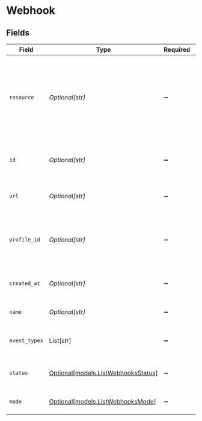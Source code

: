 # Webhook


## Fields

| Field                                                                                                                      | Type                                                                                                                       | Required                                                                                                                   | Description                                                                                                                | Example                                                                                                                    |
| -------------------------------------------------------------------------------------------------------------------------- | -------------------------------------------------------------------------------------------------------------------------- | -------------------------------------------------------------------------------------------------------------------------- | -------------------------------------------------------------------------------------------------------------------------- | -------------------------------------------------------------------------------------------------------------------------- |
| `resource`                                                                                                                 | *Optional[str]*                                                                                                            | :heavy_minus_sign:                                                                                                         | Indicates the response contains a webhook subscription object.<br/>Will always contain the string `webhook` for this endpoint. | webhook                                                                                                                    |
| `id`                                                                                                                       | *Optional[str]*                                                                                                            | :heavy_minus_sign:                                                                                                         | The identifier uniquely referring to this subscription.                                                                    | hook_tNP6fpF9fLJpFWziRcgiH                                                                                                 |
| `url`                                                                                                                      | *Optional[str]*                                                                                                            | :heavy_minus_sign:                                                                                                         | The subscription's events destination.                                                                                     | https://example.com/webhook-endpoint                                                                                       |
| `profile_id`                                                                                                               | *Optional[str]*                                                                                                            | :heavy_minus_sign:                                                                                                         | The identifier uniquely referring to the profile that created the subscription.                                            | pfl_YyoaNFjtHc                                                                                                             |
| `created_at`                                                                                                               | *Optional[str]*                                                                                                            | :heavy_minus_sign:                                                                                                         | The subscription's date time of creation.                                                                                  | 2023-03-15T10:00:00Z                                                                                                       |
| `name`                                                                                                                     | *Optional[str]*                                                                                                            | :heavy_minus_sign:                                                                                                         | The subscription's name.                                                                                                   | Profile Updates Webhook                                                                                                    |
| `event_types`                                                                                                              | List[*str*]                                                                                                                | :heavy_minus_sign:                                                                                                         | The events types that are subscribed.                                                                                      | [<br/>"profile.create",<br/>"profile.blocked"<br/>]                                                                        |
| `status`                                                                                                                   | [Optional[models.ListWebhooksStatus]](../models/listwebhooksstatus.md)                                                     | :heavy_minus_sign:                                                                                                         | The subscription's current status.                                                                                         | enabled                                                                                                                    |
| `mode`                                                                                                                     | [Optional[models.ListWebhooksMode]](../models/listwebhooksmode.md)                                                         | :heavy_minus_sign:                                                                                                         | The subscription's mode.                                                                                                   | live                                                                                                                       |